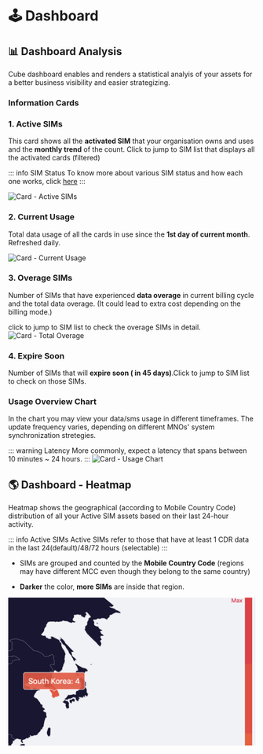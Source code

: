 # :joystick: Dashboard

## 📊 Dashboard Analysis

Cube dashboard enables and renders a statistical analyis of your assets for a better business visibility and easier strategizing.

### Information Cards

### 1. Active SIMs

This card shows all the **activated SIM** that your organisation owns and uses and the **monthly trend** of the count. Click to jump to SIM list that displays all the activated cards (filtered)

::: info SIM Status 
To know more about various SIM status and how each one works, click [here](simstatus)
:::

![Card - Active SIMs](/activesim.png)

### 2. Current Usage

Total data usage of all the cards in use since the **1st day of current month**. Refreshed daily.

![Card - Current Usage](/usage.png)

### 3. Overage SIMs

Number of SIMs that have experienced **data overage** in current billing cycle and the total data overage. (It could lead to extra cost depending on the billing mode.)

click to jump to SIM list to check the overage SIMs in detail.
![Card - Total Overage](/overage.png)

### 4. Expire Soon

Number of SIMs that will **expire soon ( in 45 days)**.Click to jump to SIM list to check on those SIMs.

### Usage Overview Chart

In the chart you may view your data/sms usage in different timeframes. The update frequency varies, depending on different MNOs' system synchronization stretegies.

::: warning Latency
More commonly, expect a latency that spans between 10 minutes ~ 24 hours.
:::
![Card - Usage Chart](/usagechart.png)


## 🌎 Dashboard - Heatmap
Heatmap shows the geographical (according to Mobile Country Code) distribution of all your Active SIM assets based on their last 24-hour activity. 

::: info Active SIMs
Active SIMs refer to those that have at least 1 CDR data in the last 24(default)/48/72 hours (selectable)
:::

* SIMs are grouped and counted by the **Mobile Country Code** (regions may have different MCC even though they belong to the same country)

* **Darker** the color, **more SIMs** are inside that region. 

![heatmap illustration](/heatmap.png)